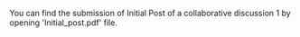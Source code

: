 You can find the submission of Initial Post of a collaborative discussion 1 by opening 'Initial_post.pdf' file.


